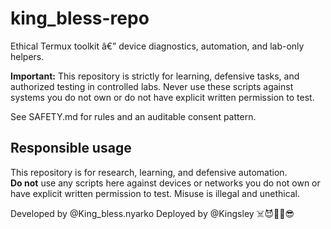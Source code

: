 # king_bless-repo

Ethical Termux toolkit â€” device diagnostics, automation, and lab-only helpers.

**Important:** This repository is strictly for learning, defensive tasks, and authorized testing in controlled labs. Never use these scripts against systems you do not own or do not have explicit written permission to test.

See SAFETY.md for rules and an auditable consent pattern.
## Responsible usage

This repository is for research, learning, and defensive automation.  
**Do not** use any scripts here against devices or networks you do not own or have explicit written permission to test. Misuse is illegal and unethical.

Developed by @King_bless.nyarko
Deployed by @Kingsley ☠️😈🤖💥😎

